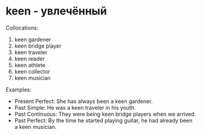 # keen - увлечённый


Collocations:

1. keen gardener
2. keen bridge player
3. keen traveler
4. keen reader
5. keen athlete
6. keen collector
7. keen musician

Examples:

- Present Perfect: She has always been a keen gardener.
- Past Simple: He was a keen traveler in his youth.
- Past Continuous: They were being keen bridge players when we arrived.
- Past Perfect: By the time he started playing guitar, he had already been a keen musician.
